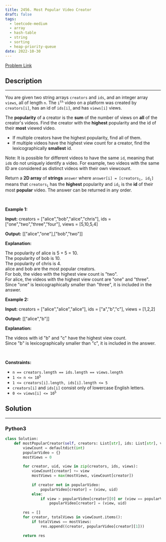 ```yaml
---
title: 2456. Most Popular Video Creator
draft: false
tags: 
  - leetcode-medium
  - array
  - hash-table
  - string
  - sorting
  - heap-priority-queue
date: 2022-10-30
---
```


[Problem Link](https://leetcode.com/problems/most-popular-video-creator/)

## Description

---
<p>You are given two string arrays <code>creators</code> and <code>ids</code>, and an integer array <code>views</code>, all of length <code>n</code>. The <code>i<sup>th</sup></code> video on a platform was created by <code>creators[i]</code>, has an id of <code>ids[i]</code>, and has <code>views[i]</code> views.</p>

<p>The <strong>popularity</strong> of a creator is the <strong>sum</strong> of the number of views on <strong>all</strong> of the creator&#39;s videos. Find the creator with the <strong>highest</strong> popularity and the id of their <strong>most</strong> viewed video.</p>

<ul>
	<li>If multiple creators have the highest popularity, find all of them.</li>
	<li>If multiple videos have the highest view count for a creator, find the lexicographically <strong>smallest</strong> id.</li>
</ul>

<p>Note: It is possible for different videos to have the same <code>id</code>, meaning that <code>id</code>s do not uniquely identify a video. For example, two videos with the same ID are considered as distinct videos with their own viewcount.</p>

<p>Return<em> </em>a <strong>2D array</strong> of <strong>strings</strong> <code>answer</code> where <code>answer[i] = [creators<sub>i</sub>, id<sub>i</sub>]</code> means that <code>creators<sub>i</sub></code> has the <strong>highest</strong> popularity and <code>id<sub>i</sub></code> is the <strong>id</strong> of their most <strong>popular</strong> video. The answer can be returned in any order.</p>

<p>&nbsp;</p>
<p><strong class="example">Example 1:</strong></p>

<div class="example-block">
<p><strong>Input:</strong> <span class="example-io">creators = [&quot;alice&quot;,&quot;bob&quot;,&quot;alice&quot;,&quot;chris&quot;], ids = [&quot;one&quot;,&quot;two&quot;,&quot;three&quot;,&quot;four&quot;], views = [5,10,5,4]</span></p>

<p><strong>Output:</strong> <span class="example-io">[[&quot;alice&quot;,&quot;one&quot;],[&quot;bob&quot;,&quot;two&quot;]]</span></p>

<p><strong>Explanation:</strong></p>

<p>The popularity of alice is 5 + 5 = 10.<br />
The popularity of bob is 10.<br />
The popularity of chris is 4.<br />
alice and bob are the most popular creators.<br />
For bob, the video with the highest view count is &quot;two&quot;.<br />
For alice, the videos with the highest view count are &quot;one&quot; and &quot;three&quot;. Since &quot;one&quot; is lexicographically smaller than &quot;three&quot;, it is included in the answer.</p>
</div>

<p><strong class="example">Example 2:</strong></p>

<div class="example-block">
<p><strong>Input:</strong> <span class="example-io">creators = [&quot;alice&quot;,&quot;alice&quot;,&quot;alice&quot;], ids = [&quot;a&quot;,&quot;b&quot;,&quot;c&quot;], views = [1,2,2]</span></p>

<p><strong>Output:</strong> <span class="example-io">[[&quot;alice&quot;,&quot;b&quot;]]</span></p>

<p><strong>Explanation:</strong></p>

<p>The videos with id &quot;b&quot; and &quot;c&quot; have the highest view count.<br />
Since &quot;b&quot; is lexicographically smaller than &quot;c&quot;, it is included in the answer.</p>
</div>

<p>&nbsp;</p>
<p><strong>Constraints:</strong></p>

<ul>
	<li><code>n == creators.length == ids.length == views.length</code></li>
	<li><code>1 &lt;= n &lt;= 10<sup>5</sup></code></li>
	<li><code>1 &lt;= creators[i].length, ids[i].length &lt;= 5</code></li>
	<li><code>creators[i]</code> and <code>ids[i]</code> consist only of lowercase English letters.</li>
	<li><code>0 &lt;= views[i] &lt;= 10<sup>5</sup></code></li>
</ul>


## Solution

---
### Python3
``` py title='most-popular-video-creator'
class Solution:
    def mostPopularCreator(self, creators: List[str], ids: List[str], views: List[int]) -> List[List[str]]:
        viewCount = defaultdict(int)
        popularVideo = {}
        mostViews = 0
        
        for creator, uid, view in zip(creators, ids, views):
            viewCount[creator] += view
            mostViews = max(mostViews, viewCount[creator])
            
            if creator not in popularVideo:
                popularVideo[creator] = (view, uid)
            else:
                if view > popularVideo[creator][0] or (view == popularVideo[creator][0] and uid < popularVideo[creator][1]):
                    popularVideo[creator] = (view, uid)
        
        res = []
        for creator, totalViews in viewCount.items():
            if totalViews == mostViews:
                res.append((creator, popularVideo[creator][1]))
        
        return res
                    
```

